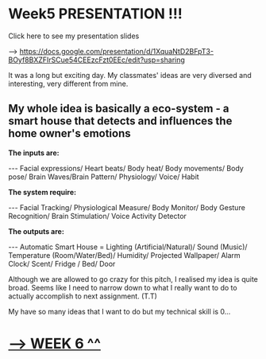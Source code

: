 # Week5 PRESENTATION !!!

Click here to see my presentation slides 

--> https://docs.google.com/presentation/d/1XquaNtD2BFpT3-BOyf8BXZFIrSCue54CEEzcFzt0EEc/edit?usp=sharing

It was a long but exciting day. My classmates' ideas are very diversed and interesting, very different from mine. 

## My whole idea is basically a eco-system - a smart house that detects and influences the home owner's emotions 

**The inputs are:**

--- Facial expressions/ Heart beats/ Body heat/ Body movements/ Body pose/ Brain Waves/Brain Pattern/ Physiology/ Voice/ Habit 

**The system require:**

--- Facial Tracking/ Physiological Measure/ Body Monitor/ Body Gesture Recognition/ Brain Stimulation/ Voice Activity Detector

**The outputs are:**

--- Automatic Smart House = Lighting (Artificial/Natural)/ Sound (Music)/ Temperature (Room/Water/Bed)/ Humidity/ Projected Wallpaper/ Alarm Clock/ Scent/ Fridge / Bed/ Door

Although we are allowed to go crazy for this pitch, I realised my idea is quite broad. Seems like I need to narrow down to what I really want to do to actually accomplish to next assignment. (T.T)

My have so many ideas that I want to do but my technical skill is 0...


# [--> WEEK 6 ^^](https://github.com/kathyminhanh97/slavetothealgorithm/tree/master/week6)


